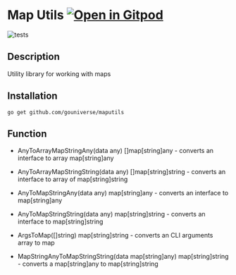 # Map Utils <a href="https://gitpod.io/#https://github.com/gouniverse/maputils" style="float:right:"><img src="https://gitpod.io/button/open-in-gitpod.svg" alt="Open in Gitpod" loading="lazy"></a>

![tests](https://github.com/gouniverse/maputils/workflows/tests/badge.svg)

## Description

Utility library for working with maps

## Installation

```
go get github.com/gouniverse/maputils
```

## Function

- AnyToArrayMapStringAny(data any) []map[string]any - converts an interface to array map[string]any
- AnyToArrayMapStringString(data any) []map[string]string - converts an interface to array of map[string]string

- AnyToMapStringAny(data any) map[string]any - converts an interface to map[string]any
- AnyToMapStringString(data any) map[string]string - converts an interface to map[string]string

- ArgsToMap([]string) map[string]string - converts an CLI arguments array to map

- MapStringAnyToMapStringString(data map[string]any) map[string]string - converts a map[string]any to map[string]string
